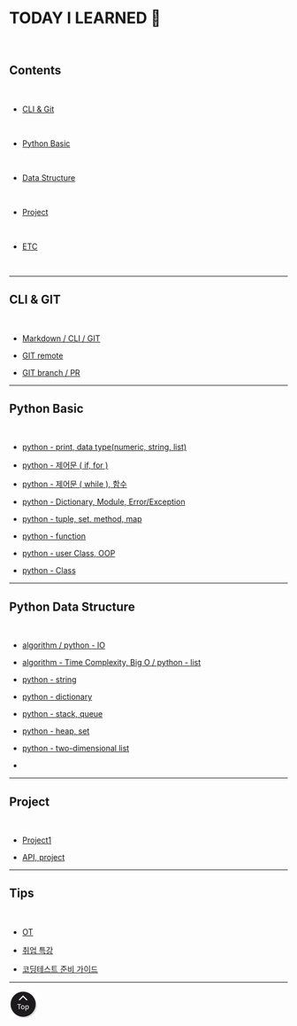 <h1 class="myTitle">TODAY I LEARNED &#128214;</h1>


<!--a style="display:scroll; position:fixed; bottom:10px; right:5px;" href="#" title="top"><img src="assets/images/btn_top.png"></a-->
<link rel="stylesheet" type="text/css" href="assets/stylesheets/floating_btn.css"/>
<script type="text/javascript" src="http://code.jquery.com/jquery-latest.js"></script>
<script type="text/javascript" src="assets/javascripts/floating_btn.js"></script>

<!--assets-->


<br>


## Contents
<br>

- [CLI & Git](#cli--git)
<br>

- [Python Basic](#python-basic)
<br>

- [Data Structure](#python-data-structure)
<br>

- [Project](#project)
<br>

- [ETC](#tips)
<br>


-----

## CLI & GIT
<br>

-   [Markdown / CLI / GIT](kdt2_TIL/week01/day2/week01-2.md/#week01-2)

-   [GIT remote](kdt2_TIL/week01/day3/week01-3.md/#week01-3)

-   [GIT branch / PR](kdt2_TIL/week01/day4/week01-4.md/#week01-4)


-----


## Python Basic
<br>

-   [python - print, data type(numeric, string, list)](kdt2_TIL/week02/day1/week02-1.md/#week02-1)

-   [python - 제어문 ( if, for )](kdt2_TIL/week02/day2/week02-2.md/#week02-2)

-   [python - 제어문 ( while ), 함수](kdt2_TIL/week02/day3/week02-3.md/#week02-3)

-   [python - Dictionary, Module, Error/Exception](kdt2_TIL/week02/day4/week02-4.md/#week02-4)

-   [python - tuple, set, method, map](kdt2_TIL/week03/day1/week03-1.md/#week03-1)

-   [python - function](kdt2_TIL/week03/day2/week03-2.md/#week03-2)

-   [python - user Class, OOP](kdt2_TIL/week03/day3/week03-3.md/#week03-3)

-   [python - Class](kdt2_TIL/week03/day4/week03-4.md/#week03-4)


-----


## Python Data Structure
<br>

-   [algorithm / python - IO](kdt2_TIL/week04/day1/week04-1.md/#week04-1)

-   [algorithm - Time Complexity, Big O / python - list](kdt2_TIL/week04/day2/week04-2.md/#week04-2)

-   [python - string](kdt2_TIL/week04/day3/week04-3.md/#week04-3)

-   [python - dictionary](kdt2_TIL/week04/day4/week04-4.md/#week04-4)

-   [python - stack, queue](kdt2_TIL/week05/day1/week05-1.md/#week05-1)

-   [python - heap, set](kdt2_TIL/week05/day2/week05-2.md/#week05-2)

-   [python - two-dimensional list](kdt2_TIL/week06/day1/week06-1.md/#week06-1)

-   [](kdt2_TIL/week06/day2/week06-2.md/#week06-2)


-----


## Project
<br>

-   [Project1](kdt2_TIL/week02/day5/week02-5.md/#week02-5)

-   [API, project](kdt2_TIL/week03/day5/week03-5.md/#week03-5)


-----


## Tips
<br>

-   [OT](kdt2_TIL/week01/day1/week01-1.md/#week01-1)

-   [취업 특강](kdt2_TIL/week01/day5/week01-5.md/#week01-5)

-   [코딩테스트 준비 가이드](kdt2_TIL/week04/day5/week04-5.md/#week04-5)


-----

<a class="myTopBtn" href="#"><img src="assets/images/btn_top.png"></a>